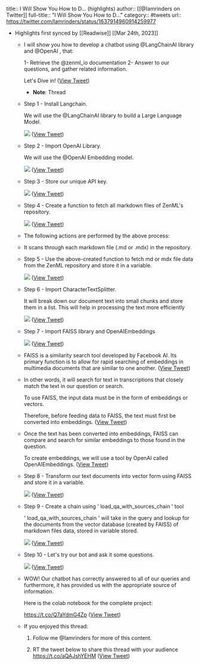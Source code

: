 title:: I Will Show You How to D... (highlights)
author:: [[@Iamrinders on Twitter]]
full-title:: "I Will Show You How to D..."
category:: #tweets
url:: https://twitter.com/Iamrinders/status/1637914960914259977

- Highlights first synced by [[Readwise]] [[Mar 24th, 2023]]
	- I will show you how to develop a chatbot using @LangChainAI library and @OpenAI ,  that:
	  
	  1- Retrieve the @zenml_io documentation
	  2- Answer to our questions, and gather related information. 
	  
	  Let's Dive in! ([View Tweet](https://twitter.com/Iamrinders/status/1637914960914259977))
		- **Note**: Thread
	- Step 1 - Install Langchain.
	  
	  We will use the @LangChainAI library to build a Large Language Model. 
	  
	  ![](https://pbs.twimg.com/media/FrsK_IJWIAAGZHp.jpg) ([View Tweet](https://twitter.com/Iamrinders/status/1637914972691808259))
	- Step 2 - Import OpenAI Library. 
	  
	  We will use the @OpenAI Embedding model. 
	  
	  ![](https://pbs.twimg.com/media/FrsK_1oWcAAPC5t.jpg) ([View Tweet](https://twitter.com/Iamrinders/status/1637914985543213057))
	- Step 3 - Store our unique API key. 
	  
	  ![](https://pbs.twimg.com/media/FrsLARtXoAUwUd0.jpg) ([View Tweet](https://twitter.com/Iamrinders/status/1637914992946077696))
	- Step 4 - Create a function to fetch all markdown files of ZenML's repository. 
	  
	  ![](https://pbs.twimg.com/media/FrsLBNFXgAAyGYG.jpg) ([View Tweet](https://twitter.com/Iamrinders/status/1637915009836613635))
	- The following actions are performed by the above process:
	- It scans through each markdown file (.md or .mdx) in the repository.
	- Step 5 - Use the above-created function to fetch md or mdx file data from the ZenML repository and store it in a variable. 
	  
	  ![](https://pbs.twimg.com/media/FrsLCcrX0AAhpst.jpg) ([View Tweet](https://twitter.com/Iamrinders/status/1637915029344247808))
	- Step 6 - Import CharacterTextSplitter. 
	  
	  It will break down our document text into small chunks and store them in a list. This will help in processing the text more efficiently 
	  
	  ![](https://pbs.twimg.com/media/FrsLERhWwAAKXhX.jpg) ([View Tweet](https://twitter.com/Iamrinders/status/1637915060709253122))
	- Step 7 - Import FAISS library and OpenAIEmbeddings 
	  
	  ![](https://pbs.twimg.com/media/FrsLEpqXwAAYQML.jpg) ([View Tweet](https://twitter.com/Iamrinders/status/1637915067751571458))
	- FAISS is a similarity search tool developed by Facebook AI. Its primary function is to allow for rapid searching of embeddings in multimedia documents that are similar to one another. ([View Tweet](https://twitter.com/Iamrinders/status/1637915070020694018))
	- In other words, it will search for text in transcriptions that closely match the text in our question or search.
	  
	  To use FAISS, the input data must be in the form of embeddings or vectors.
	  
	  Therefore, before feeding data to FAISS, the text must first be converted into embeddings. ([View Tweet](https://twitter.com/Iamrinders/status/1637915071954165762))
	- Once the text has been converted into embeddings, FAISS can compare and search for similar embeddings to those found in the question.
	  
	  To create embeddings, we will use a tool by OpenAI called OpenAIEmbeddings. ([View Tweet](https://twitter.com/Iamrinders/status/1637915073980116995))
	- Step 8 - Transform our text documents into vector form using FAISS and store it in a variable. 
	  
	  ![](https://pbs.twimg.com/media/FrsLFZ4WIAAypSv.jpg) ([View Tweet](https://twitter.com/Iamrinders/status/1637915080334426115))
	- Step 9 - Create a chain using ' load_qa_with_sources_chain ' tool
	  
	  ' load_qa_with_sources_chain ' will take in the query and lookup for the documents from the vector database (created by FAISS) of markdown files data, stored in variable stored. 
	  
	  ![](https://pbs.twimg.com/media/FrsLFx7X0AAkwky.jpg) ([View Tweet](https://twitter.com/Iamrinders/status/1637915087271784454))
	- Step 10 - Let's try our bot and ask it some questions. 
	  
	  ![](https://pbs.twimg.com/media/FrsLGO3WwAYRVeV.jpg) ([View Tweet](https://twitter.com/Iamrinders/status/1637915094947356677))
	- WOW! Our chatbot has correctly answered to all of our queries and furthermore, it has provided us with the appropriate source of information.
	  
	  Here is the colab notebook for the complete project:
	  
	  https://t.co/Q7aYdmG4Zp ([View Tweet](https://twitter.com/Iamrinders/status/1637915097887657987))
	- If you enjoyed this thread:
	  
	  1. Follow me  @Iamrinders for more of this content.
	  
	  2. RT the tweet below to share this thread with your audience https://t.co/aQAJshYEHM ([View Tweet](https://twitter.com/Iamrinders/status/1637915100307759105))